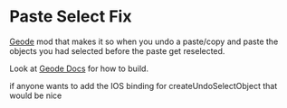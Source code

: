 # Paste Select Fix
[Geode](https://geode-sdk.org/) mod that makes it so when you undo a paste/copy and paste the objects you had selected before the paste get reselected.

Look at [Geode Docs](https://docs.geode-sdk.org/) for how to build.

if anyone wants to add the IOS binding for createUndoSelectObject that would be nice